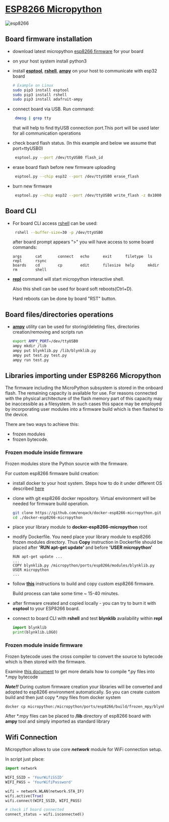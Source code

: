 # [ESP8266 Micropython][esp8266]

![esp8266][esp8266-banner]
## Board firmware installation

 - download latest micropython [esp8266 firmware][micropython-download] for your board
 - on your host system install python3 
 - install **[esptool][micropython-esptool]**, **[rshell][micropython-rshell]**, **[ampy][micropython-ampy]** on your host to communicate with esp32 board
    ```bash
    # Example on Linux 
    sudo pip3 install esptool
    sudo pip3 install rshell
    sudo pip3 install adafruit-ampy
    ```

 - connect board via USB. Run command: 
   ```bash
    dmesg | grep tty
   ```
    that will help to find ttyUSB connection port.This port will be used later for all communication operations
     
 - check board flash status. (In this example and below we assume that port=ttyUSB0)
   ```bash
    esptool.py --port /dev/ttyUSB0 flash_id
   ```
  
 - erase board flash before new firmware uploading
   ```bash
    esptool.py --chip esp32 --port /dev/ttyUSB0 erase_flash
   ```
    
 - burn new firmware
   ```bash
    esptool.py --chip esp32 --port /dev/ttyUSB0 write_flash -z 0x1000 [your esp32 firmware .bin]
   ```

## Board CLI

 - For board CLI access [rshell][micropython-rshell] can be used:
   ```bash
    rshell --buffer-size=30 -p /dev/ttyUSB0
   ```
   after board prompt appears ">" you will have access to some board commands:
   ```text
   args      cat       connect   echo      exit      filetype  ls        repl      rsync
   boards    cd        cp        edit      filesize  help      mkdir     rm        shell 
   ```
 - **[repl][micropython-repl]** command will start micropython interactive shell.
 
   Also this shell can be used for board soft reboots(Ctrl+D).
    
   Hard reboots can be done by board "RST" button.
   
   
## Board files/directories operations
  
 - **[ampy][micropython-ampy]** utility can be used for storing/deleting files,
   directories creation/removing and scripts run
   ```bash
   export AMPY_PORT=/dev/ttyUSB0
   ampy mkdir /lib
   ampy put blynklib.py /lib/blynklib.py
   ampy put test.py test.py
   ampy run test.py
   ```
   

## Libraries importing under ESP8266 Micropython 

The firmware including the MicroPython subsystem is stored in the onboard flash.
The remaining capacity is available for use. For reasons connected with the physical architecture
of the flash memory part of this capacity may be inaccessible as a filesystem. In such cases this space
may be employed by incorporating user modules into a firmware build which is then flashed to the device.

There are two ways to achieve this:
 - frozen modules
 - frozen bytecode.
  
 

### Frozen module inside firmware
Frozen modules store the Python source with the firmware.

For custom esp8266 firmware build creation:
 - install docker to your host system. Steps how to do it under different OS described [here][docker-install]  
 - clone with git esp8266 docker repository. Virtual environment will be needed for firmware build operation.
    ```bash
   git clone https://github.com/enqack/docker-esp8266-micropython.git
   cd ./docker-esp8266-micropython
   ```
 - place your library module to **docker-esp8266-micropython** root
 - modify Dockerfile. You need place your library module to esp8266 frozen modules directory.
   Thus **Copy** instruction in Dockerfile should be placed after **'RUN apt-get update'** and before **'USER micropython'**
   ```text
   RUN apt-get update ...
   ...    
   COPY blynklib.py /micropython/ports/esp8266/modules/blynklib.py
   USER micropython
   ...
   ```
 - follow **[this][esp8266-build-docker]** instructions to build and copy custom esp8266 firmware.
   
   Build process can take some time ~ 15-40 minutes.
  
 - after firmware created and copied locally - you can try to burn it with **esptool** to your ESP8266 board.
 - connect to board CLI with **rshell** and test **blynklib** availability within **repl**
   ```python
   import blynklib
   print(blynklib.LOGO)
   ``` 
   

### Frozen module inside firmware
Frozen bytecode uses the cross compiler to convert the source to bytecode which is then stored with the firmware.

Examine [this document][blynk-esp32-readme] to get more details how to compile *.py files into *.mpy bytecode

***Note!!*** During custom firmware creation your libraries will be converted and adopted to esp8266 environment
automatically. So you can create custom build and then just copy *.mpy files from docker system 
```bash
docker cp micropython:/micropython/ports/esp8266/build/frozen_mpy/blynklib.mpy blynklib.mpy
```

After *.mpy files can be placed to **/lib** directory of esp8266 board with **ampy** tool and simply imported
as standard library


## Wifi Connection
Micropython allows to use core ***network*** module for WiFi connection setup. 

In script just place:
```python
import network

WIFI_SSID = 'YourWifiSSID'
WIFI_PASS = 'YourWifiPassword'

wifi = network.WLAN(network.STA_IF)
wifi.active(True)
wifi.connect(WIFI_SSID, WIFI_PASS)

# check if board connected 
connect_status = wifi.isconnected()
```               
  
 
  [esp8266]: https://en.wikipedia.org/wiki/ESP8266
  [esp8266-banner]: http://arduino.ua/products_pictures/large_AOC400-1.jpg
  [micropython-download]: http://micropython.org/download#esp8266
  [micropython-repl]: https://docs.micropython.org/en/latest/esp8266/tutorial/repl.html
  [micropython-ampy]: https://github.com/pycampers/ampy
  [micropython-rshell]: https://github.com/dhylands/rshell
  [micropython-esptool]: https://github.com/espressif/esptool
  [micropython-mpy-cross]: https://pypi.org/project/mpy-cross/
  [esp8266-build-docker]: https://github.com/enqack/docker-esp8266-micropython
  [docker-install]: https://docs.docker.com/install/linux/docker-ce/ubuntu/
  [blynk-esp32-readme]: https://github.com/blynkkk/lib-python/blob/master/examples/esp32/README.md